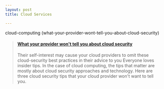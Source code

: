 ```yaml
---
layout: post
title: Cloud Services

---
```

cloud-computing (what-your-provider-wont-tell-you-about-cloud-security)
<blockquote class="embedly-card"><h4><a href="https://www.infoworld.com/article/3270740/cloud-computing/what-your-provider-wont-tell-you-about-cloud-security.html">What your provider won't tell you about cloud security</a></h4><p>Their self-interest may cause your cloud providers to omit these cloud-security best practices in their advice to you Everyone loves insider tips. In the case of cloud computing, the tips that matter are mostly about cloud security approaches and technology. Here are three cloud security tips that your cloud provider won't want to tell you.</p></blockquote>
<script async src="//cdn.embedly.com/widgets/platform.js" charset="UTF-8"></script>
